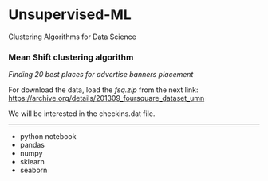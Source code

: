 # Unsupervised-ML
Clustering Algorithms for Data Science


### Mean Shift clustering algorithm

_Finding 20 best places for advertise banners placement_

For download the data, load the _fsq.zip_  from the next link:   
https://archive.org/details/201309_foursquare_dataset_umn

We will be interested in the checkins.dat file.

______________________________________________________________________________________________________________________________

- python notebook
- pandas
- numpy
- sklearn
- seaborn
